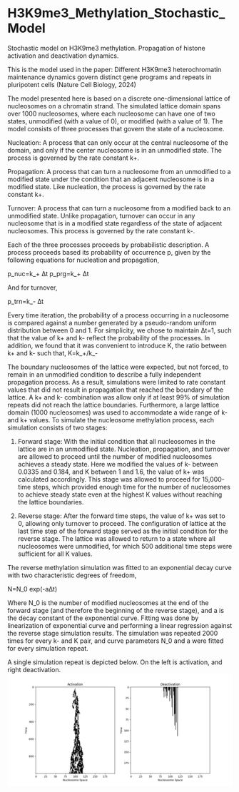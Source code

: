 # H3K9me3_Methylation_Stochastic_Model
Stochastic model on H3K9me3 methylation. Propagation of histone activation and deactivation dynamics.

This is the model used in the paper:
Different H3K9me3 heterochromatin maintenance dynamics govern distinct gene programs and repeats in pluripotent cells
(Nature Cell Biology, 2024)

The model presented here is based on a discrete one-dimensional lattice of nucleosomes on a chromatin strand. The simulated lattice domain spans over 1000 nucleosomes, where each nucleosome can have one of two states, unmodified (with a value of 0), or modified (with a value of 1). The model consists of three processes that govern the state of a nucleosome.

Nucleation: A process that can only occur at the central nucleosome of the domain, and only if the center nucleosome is in an unmodified state. The process is governed by the rate constant k+.

Propagation: A process that can turn a nucleosome from an unmodified to a modified state under the condition that an adjacent nucleosome is in a modified state. Like nucleation, the process is governed by the rate constant k+.

Turnover: A process that can turn a nucleosome from a modified back to an unmodified state. Unlike propagation, turnover can occur in any nucleosome that is in a modified state regardless of the state of adjacent nucleosomes. This process is governed by the rate constant k-.

Each of the three processes proceeds by probabilistic description. A process proceeds based its probability of occurrence p, given by the following equations for nucleation and propagation,

p_nuc=k_+ ∆t
p_prg=k_+ ∆t

And for turnover,

p_trn=k_- ∆t


Every time iteration, the probability of a process occurring in a nucleosome is compared against a number generated by a pseudo-random uniform distribution between 0 and 1.  For simplicity, we chose to maintain ∆t=1, such that the value of k+ and k- reflect the probability of the processes. In addition, we found that it was convenient to introduce K, the ratio between k+ and k- such that,
K=k_+/k_- 

The boundary nucleosomes of the lattice were expected, but not forced, to remain in an unmodified condition to describe a fully independent propagation process. As a result, simulations were limited to rate constant values that did not result in propagation that reached the boundary of the lattice. A k+ and k- combination was allow only if at least 99% of simulation repeats did not reach the lattice boundaries. Furthermore, a large lattice domain (1000 nucleosomes) was used to accommodate a wide range of k- and k+ values.
To simulate the nucleosome methylation process, each simulation consists of two stages:

1. Forward stage: With the initial condition that all nucleosomes in the lattice are in an unmodified state. Nucleation, propagation, and turnover are allowed to proceed until the number of modified nucleosomes achieves a steady state. Here we modified the values of k- between 0.0335 and 0.184, and K between 1 and 1.6, the value of k+ was calculated accordingly. This stage was allowed to proceed for 15,000-time steps, which provided enough time for the number of nucleosomes to achieve steady state even at the highest K values without reaching the lattice boundaries.

2. Reverse stage: After the forward time steps, the value of k+ was set to 0, allowing only turnover to proceed. The configuration of lattice at the last time step of the forward stage served as the initial condition for the reverse stage. The lattice was allowed to return to a state where all nucleosomes were unmodified, for which 500 additional time steps were sufficient for all K values.

The reverse methylation simulation was fitted to an exponential decay curve with two characteristic degrees of freedom,

N=N_0  exp⁡(-a∆t)

Where N_0 is the number of modified nucleosomes at the end of the forward stage (and therefore the beginning of the reverse stage), and a is the decay constant of the exponential curve. Fitting was done by linearization of exponential curve and performing a linear regression against the reverse stage simulation results. The simulation was repeated 2000 times for every k- and K pair, and curve parameters N_0 and a were fitted for every simulation repeat.

A single simulation repeat is depicted below. On the left is activation, and right deactivation.
![Depiction of activation and deactivation of histone space. Time vs Histone Space](https://github.com/Tomer-Lapidot/H3K9me3_Methylation_Stochastic_Model/blob/main/Model_Results.png)

